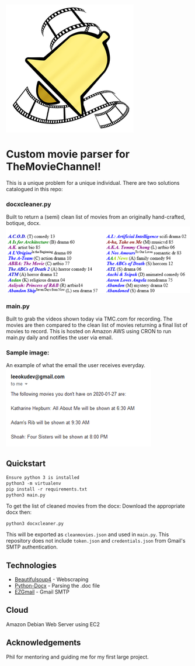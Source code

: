 ![Alt text](/moviereminder.png "Title")

# Custom movie parser for TheMovieChannel!

This is a unique problem for a unique individual. There are two solutions catalogued in this repo:

### docxcleaner.py
Built to return a (semi) clean list of movies from an originally hand-crafted, botique, docx. 
![Alt text](/cleaned-movies.png "Cleaned movies")

### main.py 
Built to grab the videos shown today via TMC.com for recording. The movies are then compared to the clean list of movies returning a final list of movies to record. This is hosted on Amazon AWS using CRON to run main.py daily and notifies the user via email.

### Sample image:
An example of what the email the user receives everyday.  
![Alt text](/movie-reminder-sample.png "Sample Image")

## Quickstart

```
Ensure python 3 is installed
python3 -m virtualenv
pip install -r requirements.txt
python3 main.py
```

To get the list of cleaned movies from the docx:
Download the appropriate docx then:

```
python3 docxcleaner.py
```
This will be exported as ```cleanmovies.json``` and used in ```main.py```.
This repository does not include ```token.json``` and ```credentials.json``` from Gmail's SMTP authentication.

## Technologies
* <a href = 'https://www.crummy.com/software/BeautifulSoup/bs4/doc/'>Beautifulsoup4</a> - Webscraping
* <a href = 'https://python-docx.readthedocs.io/en/latest/'>Python-Docx</a> - Parsing the .doc file
* <a href = 'https://pypi.org/project/EZGmail/'>EZGmail</a> - Gmail SMTP

## Cloud
Amazon Debian Web Server using EC2

## Acknowledgements
Phil for mentoring and guiding me for my first large project.
